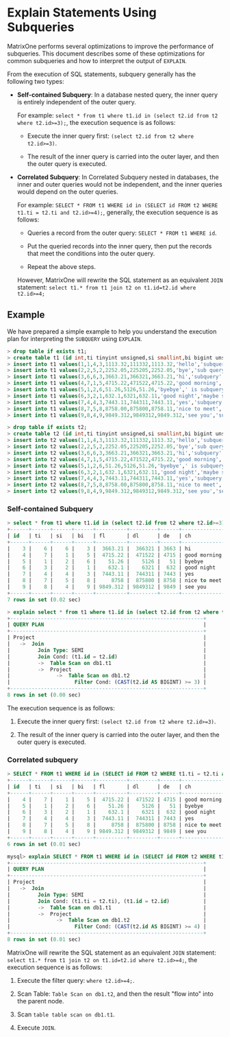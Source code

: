 # Explain Statements Using Subqueries

MatrixOne performs several optimizations to improve the performance of subqueries. This document describes some of these optimizations for common subqueries and how to interpret the output of `EXPLAIN`.

From the execution of SQL statements, subquery generally has the following two types:

- **Self-contained Subquery**: In a database nested query, the inner query is entirely independent of the outer query.

    For example: ``select * from t1 where t1.id in (select t2.id from t2 where t2.id>=3);``, the execution sequence is as follows:

    + Execute the inner query first: `(select t2.id from t2 where t2.id>=3)`.

    + The result of the inner query is carried into the outer layer, and then the outer query is executed.

- **Correlated Subquery**: In Correlated Subquery nested in databases, the inner and outer queries would not be independent, and the inner queries would depend on the outer queries.

    For example: ``SELECT * FROM t1 WHERE id in (SELECT id FROM t2 WHERE t1.ti = t2.ti and t2.id>=4);``, generally, the execution sequence is as follows:

    + Queries a record from the outer query: `SELECT * FROM t1 WHERE id`.

    + Put the queried records into the inner query, then put the records that meet the conditions into the outer query.

    + Repeat the above steps.

    However, MatrixOne will rewrite the SQL statement as an equivalent `JOIN` statement: `select t1.* from t1 join t2 on t1.id=t2.id where t2.id>=4;`

## Example

We have prepared a simple example to help you understand the execution plan for interpreting the `SUBQUERY` using `EXPLAIN`.

```sql
> drop table if exists t1;
> create table t1 (id int,ti tinyint unsigned,si smallint,bi bigint unsigned,fl float,dl double,de decimal,ch char(20),vch varchar(20),dd date,dt datetime);
> insert into t1 values(1,1,4,3,1113.32,111332,1113.32,'hello','subquery','2022-04-28','2022-04-28 22:40:11');
> insert into t1 values(2,2,5,2,2252.05,225205,2252.05,'bye','sub query','2022-04-28','2022-04-28 22:40:11');
> insert into t1 values(3,6,6,3,3663.21,366321,3663.21,'hi','subquery','2022-04-28','2022-04-28 22:40:11');
> insert into t1 values(4,7,1,5,4715.22,471522,4715.22,'good morning','my subquery','2022-04-28','2022-04-28 22:40:11');
> insert into t1 values(5,1,2,6,51.26,5126,51.26,'byebye',' is subquery?','2022-04-28','2022-04-28 22:40:11');
> insert into t1 values(6,3,2,1,632.1,6321,632.11,'good night','maybe subquery','2022-04-28','2022-04-28 22:40:11');
> insert into t1 values(7,4,4,3,7443.11,744311,7443.11,'yes','subquery','2022-04-28','2022-04-28 22:40:11');
> insert into t1 values(8,7,5,8,8758.00,875800,8758.11,'nice to meet','just subquery','2022-04-28','2022-04-28 22:40:11');
> insert into t1 values(9,8,4,9,9849.312,9849312,9849.312,'see you','subquery','2022-04-28','2022-04-28 22:40:11');

> drop table if exists t2;
> create table t2 (id int,ti tinyint unsigned,si smallint,bi bigint unsigned,fl float,dl double,de decimal,ch char(20),vch varchar(20),dd date,dt datetime);
> insert into t2 values(1,1,4,3,1113.32,111332,1113.32,'hello','subquery','2022-04-28','2022-04-28 22:40:11');
> insert into t2 values(2,2,5,2,2252.05,225205,2252.05,'bye','sub query','2022-04-28','2022-04-28 22:40:11');
> insert into t2 values(3,6,6,3,3663.21,366321,3663.21,'hi','subquery','2022-04-28','2022-04-28 22:40:11');
> insert into t2 values(4,7,1,5,4715.22,471522,4715.22,'good morning','my subquery','2022-04-28','2022-04-28 22:40:11');
> insert into t2 values(5,1,2,6,51.26,5126,51.26,'byebye',' is subquery?','2022-04-28','2022-04-28 22:40:11');
> insert into t2 values(6,3,2,1,632.1,6321,632.11,'good night','maybe subquery','2022-04-28','2022-04-28 22:40:11');
> insert into t2 values(7,4,4,3,7443.11,744311,7443.11,'yes','subquery','2022-04-28','2022-04-28 22:40:11');
> insert into t2 values(8,7,5,8,8758.00,875800,8758.11,'nice to meet','just subquery','2022-04-28','2022-04-28 22:40:11');
> insert into t2 values(9,8,4,9,9849.312,9849312,9849.312,'see you','subquery','2022-04-28','2022-04-28 22:40:11');
```

### Self-contained Subquery

```sql
> select * from t1 where t1.id in (select t2.id from t2 where t2.id>=3);
+------+------+------+------+----------+---------+------+--------------+----------------+------------+---------------------+
| id   | ti   | si   | bi   | fl       | dl      | de   | ch           | vch            | dd         | dt                  |
+------+------+------+------+----------+---------+------+--------------+----------------+------------+---------------------+
|    3 |    6 |    6 |    3 |  3663.21 |  366321 | 3663 | hi           | subquery       | 2022-04-28 | 2022-04-28 22:40:11 |
|    4 |    7 |    1 |    5 |  4715.22 |  471522 | 4715 | good morning | my subquery    | 2022-04-28 | 2022-04-28 22:40:11 |
|    5 |    1 |    2 |    6 |    51.26 |    5126 |   51 | byebye       |  is subquery?  | 2022-04-28 | 2022-04-28 22:40:11 |
|    6 |    3 |    2 |    1 |    632.1 |    6321 |  632 | good night   | maybe subquery | 2022-04-28 | 2022-04-28 22:40:11 |
|    7 |    4 |    4 |    3 |  7443.11 |  744311 | 7443 | yes          | subquery       | 2022-04-28 | 2022-04-28 22:40:11 |
|    8 |    7 |    5 |    8 |     8758 |  875800 | 8758 | nice to meet | just subquery  | 2022-04-28 | 2022-04-28 22:40:11 |
|    9 |    8 |    4 |    9 | 9849.312 | 9849312 | 9849 | see you      | subquery       | 2022-04-28 | 2022-04-28 22:40:11 |
+------+------+------+------+----------+---------+------+--------------+----------------+------------+---------------------+
7 rows in set (0.02 sec)

> explain select * from t1 where t1.id in (select t2.id from t2 where t2.id>=3);
+---------------------------------------------------------------+
| QUERY PLAN                                                    |
+---------------------------------------------------------------+
| Project                                                       |
|   ->  Join                                                    |
|         Join Type: SEMI                                       |
|         Join Cond: (t1.id = t2.id)                            |
|         ->  Table Scan on db1.t1                              |
|         ->  Project                                           |
|               ->  Table Scan on db1.t2                        |
|                     Filter Cond: (CAST(t2.id AS BIGINT) >= 3) |
+---------------------------------------------------------------+
8 rows in set (0.00 sec)
```

The execution sequence is as follows:

1. Execute the inner query first: `(select t2.id from t2 where t2.id>=3)`.

2. The result of the inner query is carried into the outer layer, and then the outer query is executed.

### Correlated subquery

```sql
> SELECT * FROM t1 WHERE id in (SELECT id FROM t2 WHERE t1.ti = t2.ti and t2.id>=4);
+------+------+------+------+----------+---------+------+--------------+----------------+------------+---------------------+
| id   | ti   | si   | bi   | fl       | dl      | de   | ch           | vch            | dd         | dt                  |
+------+------+------+------+----------+---------+------+--------------+----------------+------------+---------------------+
|    4 |    7 |    1 |    5 |  4715.22 |  471522 | 4715 | good morning | my subquery    | 2022-04-28 | 2022-04-28 22:40:11 |
|    5 |    1 |    2 |    6 |    51.26 |    5126 |   51 | byebye       |  is subquery?  | 2022-04-28 | 2022-04-28 22:40:11 |
|    6 |    3 |    2 |    1 |    632.1 |    6321 |  632 | good night   | maybe subquery | 2022-04-28 | 2022-04-28 22:40:11 |
|    7 |    4 |    4 |    3 |  7443.11 |  744311 | 7443 | yes          | subquery       | 2022-04-28 | 2022-04-28 22:40:11 |
|    8 |    7 |    5 |    8 |     8758 |  875800 | 8758 | nice to meet | just subquery  | 2022-04-28 | 2022-04-28 22:40:11 |
|    9 |    8 |    4 |    9 | 9849.312 | 9849312 | 9849 | see you      | subquery       | 2022-04-28 | 2022-04-28 22:40:11 |
+------+------+------+------+----------+---------+------+--------------+----------------+------------+---------------------+
6 rows in set (0.01 sec)

mysql> explain SELECT * FROM t1 WHERE id in (SELECT id FROM t2 WHERE t1.ti = t2.ti and t2.id>=4);
+---------------------------------------------------------------+
| QUERY PLAN                                                    |
+---------------------------------------------------------------+
| Project                                                       |
|   ->  Join                                                    |
|         Join Type: SEMI                                       |
|         Join Cond: (t1.ti = t2.ti), (t1.id = t2.id)           |
|         ->  Table Scan on db1.t1                              |
|         ->  Project                                           |
|               ->  Table Scan on db1.t2                        |
|                     Filter Cond: (CAST(t2.id AS BIGINT) >= 4) |
+---------------------------------------------------------------+
8 rows in set (0.01 sec)
```

MatrixOne will rewrite the SQL statement as an equivalent `JOIN` statement: `select t1.* from t1 join t2 on t1.id=t2.id where t2.id>=4;`, the execution sequence is as follows:

1. Execute the filter query: `where t2.id>=4;`.

2. Scan Table: `Table Scan on db1.t2`, and then the result "flow into" into the parent node.

3. Scan `table table scan on db1.t1`.

4. Execute `JOIN`.

